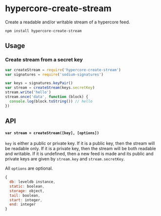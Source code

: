 # hypercore-create-stream

Create a readable and/or writable stream of a hypercore feed.

```
npm install hypercore-create-stream
```

## Usage 

### Create stream from a secret key

```js
var createStream = require('hypercore-create-stream')
var signatures = require('sodium-signatures')

var keys = signatures.keyPair()
var stream = createStream(keys.secretKey)
stream.write('hello')
stream.once('data', function (block) {
  console.log(block.toString()) // hello
})
```

## API

#### `var stream = createStream([key], [options])`

`key` is either a public or private key. If it is a public key, then the stream will be readable only. If it is a private key, then the stream will be both readable and writable. If it is undefined, then a new feed is made and its public and private keys are given by `stream.key` and `stream.secretKey`.

All `options` are optional.

```js
{
  db: leveldb instance,
  static: boolean,
  storage: object,
  tail: boolean,
  start: integer,
  end: integer
}
```